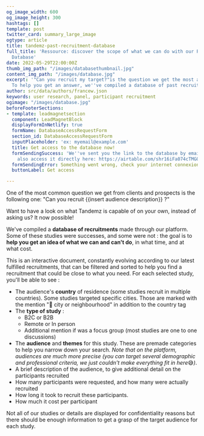 ```yaml
---
og_image_width: 600
og_image_height: 300
hashtags: []
template: post
twitter_card: summary_large_image
ogtype: article
title: tandemz-past-recruitment-database
full_title: 'Ressource: discover the scope of what we can do with our Past Recruitments
  Database'
date: 2022-05-29T22:00:00Z
thumb_img_path: "/images/databasethumbnail.jpg"
content_img_path: "/images/database.jpg"
excerpt: '"Can you recruit my target?"is the question we get the most at Tandemz.
  To help you get an answer, we''ve compiled a database of past recruitments!'
author: src/data/authors/francew.json
keywords: user research, panel, participant recruitment
ogimage: "/images/database.jpg"
beforeFooterSections:
- template: leadmagnetsection
  component: LeadMagnetBlock
  displayFormInNetlify: true
  formName: DatabaseAccessRequestForm
  section_id: DatabaseAccessRequestForm
  inputPlaceholder: 'ex: myemail@example.com'
  title: Get access to the database now!
  formSendingSuccess: 'We''ve sent you the link to the database by email. You can
    also access it directly here: https://airtable.com/shr16iFa074cTMG0Q'
  formSendingError: Something went wrong, check your internet connexion and try again!
  buttonLabel: Get access

---
```


One of the most common question we get from clients and prospects is the following one: "Can you recruit {{insert audience description}} ?"

Want to have a look on what Tandemz is capable of on your own, instead of asking us? It now possible! 

We've compiled a **database of recruitments** made through our platform. Some of these studies were successes, and some were not : the goal is to **help you get an idea of what we can and can't do**, in what time, and at what cost.

This is an interactive document, constantly evolving according to our latest fulfilled recruitments, that can be filtered and sorted to help you find a recruitment that could be close to what you need. For each selected study, you'll be able to see :

* The audience's **country** of residence (some studies recruit in multiple countries). Some studies targeted specific cities. Those are marked with the mention "📍 city or neighbourhood" in addition to the country tag
* The **type of study** :
  * B2C or B2B
  * Remote or In person
  * Additional mention if was a focus group (most studies are one to one discussions)
* The **audience** and **themes** for this study. These are premade categories to help you narrow down your search. _Note that on the platform, audiences are much more precise (you can target several demographic and professional criteria, we just couldn't make everything fit in here_😅*)*.
* A brief description of the audience, to give additional detail on the participants recruited
* How many participants were requested, and how many were actually recruited
* How long it took to recruit these participants.
* How much it cost per participant

Not all of our studies or details are displayed for confidentiality reasons but there should be enough information to get a grasp of the target audience for each study.